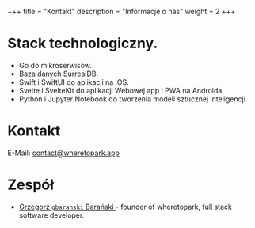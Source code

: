 +++
title = "Kontakt"
description = "Informacje o nas"
weight = 2
+++

# Stack technologiczny.
- Go do mikroserwisów.
- Baza danych SurrealDB.
- Swift i SwiftUI do aplikacji na iOS.
- Svelte i SvelteKit do aplikacji Webowej app i PWA na Androida.
- Python i Jupyter Notebook do tworzenia modeli sztucznej inteligencji.

# Kontakt

E-Mail: [contact@wheretopark.app](mailto:contact@wheretopark.app)

# Zespół

- [Grzegorz `gbaranski` Barański ](https://gbaranski.com) - founder of wheretopark, full stack software developer.